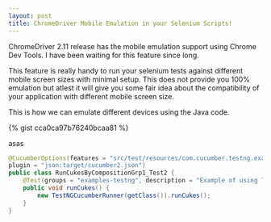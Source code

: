 ```yaml
---
layout: post
title: ChromeDriver Mobile Emulation in your Selenium Scripts!
---
```


ChromeDriver 2.11 release has the mobile emulation support using Chrome Dev Tools. I have been waiting for this feature since long.

This feature is really handy to run your selenium tests against different mobile screen sizes with minimal setup. This does not provide you 100% emulation but atlest it will give you some fair idea about the compatibility of your application with different mobile screen size.

This is how we can emulate different devices using the Java code.

{% gist cca0ca97b76240bcaa81 %}

asas
```java
@CucumberOptions(features = "src/test/resources/com.cucumber.testng.examples/date_calculator1.feature", 
plugin = "json:target/cucumber2.json")
public class RunCukesByCompositionGrp1_Test2 {
    @Test(groups = "examples-testng", description = "Example of using TestNGCucumberRunner to invoke Cucumber")
    public void runCukes() {
        new TestNGCucumberRunner(getClass()).runCukes();
    }
}
```
